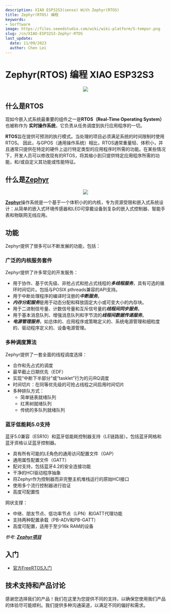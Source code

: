 ```yaml
---
description: XIAO ESP32S3(sense) With Zephyr(RTOS)
title: Zephyr(RTOS) 编程
keywords:
- Sorftware
image: https://files.seeedstudio.com/wiki/wiki-platform/S-tempor.png
slug: /cn/XIAO-ESP32S3-Zephyr-RTOS
last_update:
  date: 11/09/2023
  author: Chen Lei
---
```


# Zephyr(RTOS) 编程 XIAO ESP32S3

<div align="center"><img width ="{600}" src="https://files.seeedstudio.com/wiki/xiao_topicpage/zephyr-esp32s3.png"/></div>

## 什么是RTOS

现如今嵌入式系统最重要的组件之一是**RTOS（Real-Time Operating System）** 也被称作为 **实时操作系统**，它负责从任务调度到执行应用程序的一切。

**RTOS**旨在提供可预测的执行模式。当处理的项目必须满足系统的时间限制时使用RTOS。 因此，与GPOS（通用操作系统）相比，RTOS通常重量轻、体积小，并且通常只提供在特定的硬件上运行特定类型的应用程序时所需的功能。在某些情况下，开发人员可以修改现有的RTOS，将其缩小到只提供特定应用程序所需的功能，和/或自定义其功能或性能特征。


## 什么是[Zephyr](https://www.zephyrproject.org/)

<div align="center"><img width ="{200}" src="https://files.seeedstudio.com/wiki/XIAO/Zephyr_logo.png"/></div>

[**Zephyr**](https://www.zephyrproject.org/)操作系统是一个基于一个体积小的的内核，专为资源受限和嵌入式系统设计：从简单的嵌入式环境传感器和LED可穿戴设备到复杂的嵌入式控制器、智能手表和物联网无线应用。

## 功能

Zephyr提供了很多可以不断发展的功能，包括：

### 广泛的内核服务套件

Zephyr提供了许多常见的开发服务：

- 用于协作、基于优先级、非抢占式和抢占式线程的***多线程服务***，具有可选的循环时间切片。包括与POSIX pthreads兼容的API支持。
- 用于中断处理程序的编译时注册的***中断服务***。
- ***内存分配服务***是用于动态分配和释放固定大小或可变大小的内存块。
- 用于二进制信号量、计数信号量和互斥信号量的***线程间同步服务***。
- 用于基本消息队列、增强消息队列和字节流的***线程间数据传递服务***。
- ***电源管理服务***，如总体的、应用程序或策略定义的、系统电源管理和细粒度的、驱动程序定义的、设备电源管理。

### 多种调度算法

  Zephyr提供了一套全面的线程调度选择：
  - 合作和先占式的调度
  - 最早截止日期优先（EDF）
  - 实现“中断下半部分”或“tasklet”行为的元IRQ调度
  - 时间切片：在同等优先级的可抢占线程之间启用时间切片
  - 多种排队方式：
    - 简单链表就绪队列
    - 红黑树就绪队列
    - 传统的多队列就绪队列

### 蓝牙低能耗5.0支持

蓝牙5.0兼容（ESR10）和蓝牙低能耗控制器支持（LE链路层）。包括蓝牙网格和蓝牙资格认证蓝牙控制器。

- 具有所有可能的LE角色的通用访问配置文件（GAP）
- 通用属性配置文件（GATT）
- 配对支持，包括蓝牙4.2的安全连接功能
- 干净的HCI驱动程序抽象
- 将Zephyr作为控制器而非完整主机堆栈运行的原始HCI接口
- 使用多个流行控制器进行验证
- 高度可配置性

网状支撑：

- 中继、朋友节点、低功率节点（LPN）和GATT代理功能
- 支持两种配置承载（PB-ADV和PB-GATT）
- 高度可配置，适用于至少16k RAM的设备

*参考: [**Zephyr项目**](https://docs.zephyrproject.org/latest/introduction/index.html#)*

## 入门

- [官方FreeRTOS入门](https://docs.zephyrproject.org/latest/boards/seeed/xiao_esp32s3/doc/index.html)

## 技术支持和产品讨论

感谢您选择我们的产品！我们在这里为您提供不同的支持，以确保您使用我们产品的体验尽可能顺利。我们提供多种沟通渠道，以满足不同的偏好和需求。

<div class="button_tech_support_container">
<a href="https://forum.seeedstudio.com/" class="button_forum"></a> 
<a href="https://www.seeedstudio.com/contacts" class="button_email"></a>
</div>

<div class="button_tech_support_container">
<a href="https://discord.gg/eWkprNDMU7" class="button_discord"></a> 
<a href="https://github.com/Seeed-Studio/wiki-documents/discussions/69" class="button_discussion"></a>
</div>
